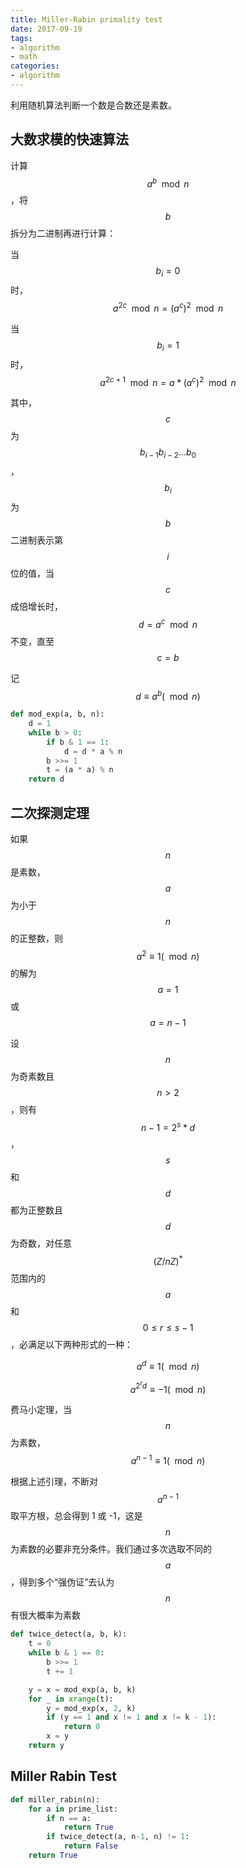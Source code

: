 ```yaml
---
title: Miller-Rabin primality test
date: 2017-09-19
tags:
- algorithm
- math
categories:
- algorithm
---
```


利用随机算法判断一个数是合数还是素数。

<!-- more -->

## 大数求模的快速算法

计算 $$a^b \mod n$$，将 $$b$$ 拆分为二进制再进行计算：

当 $$b_{i} = 0$$ 时，$$a^{2c} \mod n = (a^c)^2 \mod n$$

当 $$b_{i} = 1$$ 时， $$a^{2c + 1} \mod n = a * (a^c)^2 \mod n$$

其中，$$c$$ 为 $$b_{i-1}b_{i-2}...b_{0}$$， $$b_{i}$$ 为 $$b$$ 二进制表示第 $$i$$ 位的值，当 $$c$$ 成倍增长时，$$d = a^c \mod n$$ 不变，直至 $$c = b$$

记 $$d \equiv a^b (\mod n)$$
``` python
def mod_exp(a, b, n):
    d = 1
    while b > 0:
        if b & 1 == 1:
            d = d * a % n
        b >>= 1
        t = (a * a) % n
    return d
```

## 二次探测定理

如果 $$n$$ 是素数，$$a$$ 为小于 $$n$$ 的正整数，则 $$a^2 \equiv 1 (\mod n)$$ 的解为 $$a=1$$ 或 $$a=n-1$$

设 $$n$$ 为奇素数且 $$n > 2$$，则有 $$n - 1 = 2^s * d$$，$$s$$ 和 $$d$$ 都为正整数且 $$d$$ 为奇数，对任意 $$(Z/nZ)^*$$ 范围内的 $$a$$ 和 $$0 \le r \le s - 1$$，必满足以下两种形式的一种：

$$a^d \equiv 1 (\mod n)$$

$$a^{2^rd} \equiv -1 (\mod n)$$

费马小定理，当 $$n$$ 为素数，$$a^{n-1} \equiv 1 (\mod n)$$

根据上述引理，不断对 $$a^{n-1}$$ 取平方根，总会得到 1 或 -1，这是 $$n$$ 为素数的必要非充分条件。我们通过多次选取不同的 $$a$$，得到多个“强伪证”去认为 $$n$$ 有很大概率为素数

``` python
def twice_detect(a, b, k):
    t = 0
    while b & 1 == 0:
        b >>= 1
        t += 1

    y = x = mod_exp(a, b, k)
    for _ in xrange(t):
        y = mod_exp(x, 2, k)
        if (y == 1 and x != 1 and x != k - 1):
            return 0
        x = y
    return y
```

## Miller Rabin Test

``` python
def miller_rabin(n):
    for a in prime_list:
        if n == a:
            return True
        if twice_detect(a, n-1, n) != 1:
            return False
    return True
```
